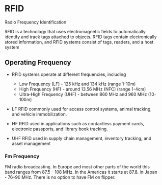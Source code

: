 # RFID

Radio Frequency Identification

RFID is a technology that uses electromagnetic fields to automatically identify and track tags attached to objects. RFID tags contain electronically stored information, and RFID systems consist of tags, readers, and a host system

## Operating Frequency

- RFID systems operate at different frequencies, including 
	- Low Frequency (LF) - 125 kHz and 134 kHz (range 1-10m)
	- High Frequency (HF) - around 13.56 MHz (NFC) (range 1-4cm)
	- Ultra-High Frequency (UHF) - between 860 MHz and 960 MHz (10-100m)

- LF RFID commonly used for access control systems, animal tracking, and vehicle immobilization.
- HF RFID used in applications such as contactless payment cards, electronic passports, and library book tracking.
- UHF RFID used in supply chain management, inventory tracking, and asset management

### Fm Frequency

FM radio broadcasting. In Europe and most other parts of the world this band ranges from 87.5 - 108 MHz. In the Americas it starts at 87.8. In Japan  - 76–90 MHz. There is no option to have FM on flipper.
